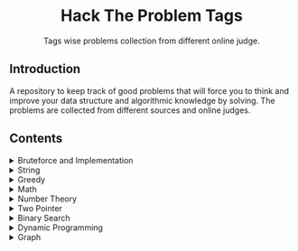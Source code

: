 <h1 align="center">Hack The Problem Tags</h1>
<p align="center">Tags wise problems collection from different online judge.</p>

## Introduction

<p>
A repository to keep track of good problems that will force you to think and improve your data structure and algorithmic knowledge by solving. The problems are collected from different sources and online judges.
</p>

## Contents

<details> 
    <summary> Bruteforce and Implementation</summary>
    <table>
        <thead>
            <th>#</th> 
            <th>Title</th> 
            <th>Online Judge</th>
            <th>Problem Link</th> 
            <th>Level</th> 
            <th>Solution</th>
        </thead>
        <tbody>
            <tr>
                <td>1</td> <td>K-String</td> <td>Codeforces</td>
                <td> <a href="https://codeforces.com/contest/230/problem/A">K-String</a> </td> <td>Level-2</td>
                <td><a href="./Implementation/k-string.cpp">GNU C++17</a></td>
            </tr>
            <tr>
                <td>2</td> <td>Airport</td> <td>Codeforces</td>
                <td> <a href="https://codeforces.com/contest/218/problem/B">Airport</a> </td> <td>Level-2</td>
                <td><a href="./Implementation/airport.cpp">GNU C++17</a></td>
            </tr>
            <tr>
                <td>3</td> <td>Kitahara Haruki's Gift</td> <td>Codeforces</td>
                <td> <a href="https://codeforces.com/problemset/problem/433/A">Kitahara Haruki's Gift</a> </td> <td>Level-2</td>
                <td><a href="./Implementation/kitahara-haruki-gift.cpp">GNU C++17</a></td>
            </tr>
            <tr>
                <td>4</td> <td>Stone Age Problem</td> <td>Codeforces</td>
                <td> <a href="https://codeforces.com/contest/1679/problem/B">Stone Age Problem</a> </td> <td>Level-2</td>
                <td><a href="./Implementation/stone-age-problem.cpp">GNU C++17</a></td>
            </tr>
            <tr>
                <td>5</td> <td>Big Segment</td> <td>Codeforces</td>
                <td> <a href="https://codeforces.com/contest/242/problem/B">Big Segment</a> </td> <td>Level-2</td>
                <td><a href="./Implementation/big-segment.cpp">GNU C++14</a></td>
            </tr>
            <tr>
                <td>6</td> <td>Game with Cards</td> <td>Codeforces</td>
                <td> <a href="https://codeforces.com/contest/1681/problem/A">Game with Cards</a> </td> <td>Level-2</td>
                <td><a href="./Implementation/game-with-cards.cpp">GNU C++14</a></td>
            </tr>
            <tr>
                <td>7</td> <td>Wonderful Permutation</td> <td>Codeforces</td>
                <td> <a href="https://codeforces.com/contest/1712/problem/A">Wonderful Permutation</a> </td> <td>Level-2</td>
                <td><a href="./Implementation/wonderful-permutation.cpp">GNU C++14</a></td>
            </tr>
            <tr>
                <td>8</td> <td>Cards with Numbers</td> <td>Codeforces</td>
                <td> <a href="https://codeforces.com/problemset/problem/254/A">Cards with Numbers</a> </td> <td>Level-3</td>
                <td><a href="./Implementation/cards-with-numbers.cpp">GNU C++14</a></td>
            </tr>
            <tr>
                <td>9</td> <td>Fence</td> <td>Codeforces</td>
                <td> <a href="https://codeforces.com/problemset/problem/363/B">Fence</a> </td> <td>Level-3</td>
                <td><a href="./Implementation/fence.cpp">GNU C++14</a></td>
            </tr>
            <tr>
                <td>10</td> <td>IQ Test</td> <td>Codeforces</td>
                <td> <a href="https://codeforces.com/problemset/problem/166/A">IQ Test</a> </td> <td>Level-3</td>
                <td><a href="./Implementation/iq-test.cpp">GNU C++14</a></td>
            </tr>
            <tr>
                <td>11</td> <td>Kuriyama Mirai's Stones</td> <td>Codeforces</td>
                <td> <a href="https://codeforces.com/contest/433/problem/B">Kuriyama Mirai's Stones</a> </td> <td>Level-3</td>
                <td><a href="./Implementation/kuriyama-mirai-stones.cpp">GNU C++14</a></td>
            </tr>
            <tr>
                <td>12</td> <td>Flipping Game</td> <td>Codeforces</td>
                <td> <a href="https://codeforces.com/problemset/problem/327/A">Flipping Game</a> </td> <td>Level-3</td>
                <td><a href="./Implementation/flipping-game.cpp">GNU C++14</a></td>
            </tr>
            <tr>
                <td>13</td> <td>Path Parity</td> <td>Codechef</td>
                <td> <a href="https://www.codechef.com/START41D/problems/PATHPAR">Path Parity</a> </td> <td>Level-3</td>
                <td><a href="./Implementation/path-parity.cpp">GNU C++14</a></td>
            </tr>
            <tr>
                <td>14</td> <td>Candy Bags</td> <td>Codeforces</td>
                <td> <a href="https://codeforces.com/problemset/problem/334/A">Candy Bags</a> </td> <td>Level-3</td>
                <td><a href="./Implementation/candy-bags.cpp">GNU C++14</a></td>
            </tr>
            <tr>
                <td>15</td> <td>Lunch Rush</td> <td>Codeforces</td>
                <td> <a href="https://codeforces.com/contest/276/problem/A">Lunch Rush</a> </td> <td>Level-3</td>
                <td><a href="./Implementation/lunch-rush.cpp">GNU C++14</a></td>
            </tr>
            <tr>
                <td>16</td> <td>Cakeminator</td> <td>Codeforces</td>
                <td> <a href="https://codeforces.com/problemset/problem/330/A">Cakeminator</a> </td> <td>Level-3</td>
                <td><a href="./Implementation/cakeminator.cpp">GNU C++14</a></td>
            </tr>
            <tr>
                <td>17</td> <td>Jeff and Periods</td> <td>Codeforces</td>
                <td> <a href="https://codeforces.com/contest/352/problem/B">Jeff and Periods</a> </td> <td>Level-3</td>
                <td><a href="./Implementation/jeff-and-periods.cpp">GNU C++14</a></td>
            </tr>
            <tr>
                <td>18</td> <td>Life Without Zeros</td> <td>Codeforces</td>
                <td> <a href="https://codeforces.com/problemset/problem/75/A">Life Without Zeros</a> </td> <td>Level-3</td>
                <td><a href="./Implementation/life-without-zeros.cpp">GNU C++14</a></td>
            </tr>
            <tr>
                <td>19</td> <td>Equal Strings</td> <td>Codechef</td>
                <td> <a href="https://www.codechef.com/JUNE221D/problems/EQUALSTRING">Equal Strings</a> </td> <td>Level-3</td>
                <td><a href="./Implementation/equal-string.cpp">GNU C++14</a></td>
            </tr>
            <tr>
                <td>20</td> <td>Mystic Permutation</td> <td>Codeforces</td>
                <td> <a href="https://codeforces.com/contest/1689/problem/B">Mystic Permutation</a> </td> <td>Level-3</td>
                <td><a href="./Implementation/mystic-permutation.cpp">GNU C++14</a></td>
            </tr>
            <tr>
                <td>21</td> <td>Array</td> <td>Codeforces</td>
                <td> <a href="https://codeforces.com/contest/300/problem/A">Array</a> </td> <td>Level-3</td>
                <td><a href="./Implementation/array.cpp">GNU C++14</a></td>
            </tr>
            <tr>
                <td>22</td> <td>Sum of Digits</td> <td>Codeforces</td>
                <td> <a href="http://codeforces.com/problemset/problem/102/B">Sum of Digits</a> </td> <td>Level-3</td>
                <td><a href="./Implementation/sum-of-digits.cpp">GNU C++14</a></td>
            </tr>
            <tr>
                <td>23</td> <td>Laptops</td> <td>Codeforces</td>
                <td> <a href="https://codeforces.com/problemset/problem/456/A">Laptops</a> </td> <td>Level-3</td>
                <td><a href="./Implementation/laptops.cpp">GNU C++14</a></td>
            </tr>
            <tr>
                <td>24</td> <td>The Clock</td> <td>Codeforces</td>
                <td> <a href="https://codeforces.com/contest/1692/problem/D">The Clock</a> </td> <td>Level-3</td>
                <td><a href="./Implementation/the-clock.cpp">GNU C++14</a></td>
            </tr>
            <tr>
                <td>25</td> <td>The Attack of Knight</td> <td>CodeChef</td>
                <td> <a href="https://www.codechef.com/START44D/problems/KNIGHTATTACK">The Attack of Knight</a> </td> <td>Level-3</td>
                <td><a href="./Implementation/the-attack-of-knight.cpp">GNU C++14</a></td>
            </tr>
            <tr>
                <td>26</td> <td>The Fibonacci Segment</td> <td>Codeforces</td>
                <td> <a href="https://codeforces.com/contest/365/problem/B">The Fibonacci Segment</a> </td> <td>Level-3</td>
                <td><a href="./Implementation/the-fibonacci-segment.cpp">GNU C++14</a></td>
            </tr>
            <tr>
                <td>27</td> <td>Reversal Sorting</td> <td>CodeChef</td>
                <td> <a href="https://www.codechef.com/problems-old/REVSORT">Reversal Sorting</a> </td> <td>Level-3</td>
                <td><a href="./Implementation/reversal-sorting.cpp">GNU C++14</a></td>
            </tr>
            <tr>
                <td>28</td> <td>Sereja and Array </td> <td>Codeforces</td>
                <td> <a href="https://codeforces.com/problemset/problem/315/B">Sereja and Array </a> </td> <td>Level-3</td>
                <td><a href="./Implementation/sereja-and-array.cpp">GNU C++14</a></td>
            </tr>
            <tr>
                <td>29</td> <td>Dima and Staircase</td> <td>Codeforces</td>
                <td> <a href="https://codeforces.com/problemset/problem/272/C">Dima and Staircase</a> </td> <td>Level-3</td>
                <td><a href="./Implementation/dima-and-staircase.cpp">GNU C++14</a></td>
            </tr>
            <tr>
                <td>30</td> <td>Is this priority or parity</td> <td>CodeChef</td>
                <td> <a href="https://www.codechef.com/START41D/problems/ISPAR">Is this priority or parity</a> </td> <td>Level-3</td>
                <td><a href="./Implementation/priority-or-parity.cpp">GNU C++14</a></td>
            </tr>
            <tr>
                <td>31</td> <td>Black and White Stripe</td> <td>Codeforces</td>
                <td> <a href="https://codeforces.com/contest/1690/problem/D">Black and White Stripe</a> </td> <td>Level-3</td>
                <td><a href="./Implementation/black-white-stripe.cpp">GNU C++14</a></td>
            </tr>
            <tr>
                <td>32</td> <td>Unlucky Ticket</td> <td>Codeforces</td>
                <td> <a href="https://codeforces.com/problemset/problem/160/B">Unlucky Ticket</a> </td> <td>Level-3</td>
                <td><a href="./Implementation/unlucky-numbers.cpp">GNU C++14</a></td>
            </tr>
            <tr>
                <td>33</td> <td>Prof. Slim</td> <td>Codeforces</td>
                <td> <a href="https://codeforces.com/contest/1670/problem/A">Prof. Slim</a> </td> <td>Level-3</td>
                <td><a href="./Implementation/prof-slim.cpp">GNU C++14</a></td>
            </tr>
            <tr>
                <td>34</td> <td>Hungry Chef</td> <td>CodeChef</td>
                <td> <a href="https://www.codechef.com/JULY222D/problems/BURGERS2">Hungry Chef</a> </td> <td>Level-3</td>
                <td><a href="./Implementation/hungry-chef.cpp">GNU C++14</a></td>
            </tr>
            <tr>
                <td>35</td> <td>Lucky Sum</td> <td>Codeforces</td>
                <td> <a href="https://codeforces.com/problemset/problem/121/A">Lucky Sum</a> </td> <td>Level-3</td>
                <td><a href="./Implementation/lucky-sum.cpp">GNU C++14</a></td>
            </tr>
            <tr>
                <td>36</td> <td>Find Marbel</td> <td>Codeforces</td>
                <td> <a href="https://codeforces.com/problemset/problem/285/B">Find Marbel/a> </td> <td>Level-3</td>
                <td><a href="./Implementation/find-marbel.cpp">GNU C++14</a></td>
            </tr>
            <tr>
                <td>37</td> <td>Flag Day</td> <td>Codeforces</td>
                <td> <a href="https://codeforces.com/problemset/problem/357/B">Flag Day</a> </td> <td>Level-4</td>
                <td><a href="./Implementation/flag-day.cpp">GNU C++14</a></td>
            </tr>
            <tr>
                <td>38</td> <td>Sort the Array</td> <td>Codeforces</td>
                <td> <a href="https://codeforces.com/contest/451/problem/B">Sort the Array</a> </td> <td>Level-4</td>
                <td><a href="./Implementation/sort-the-array.cpp">GNU C++14</a></td>
            </tr>
            <tr>
                <td>39</td> <td>Ilya and Queries</td> <td>Codeforces</td>
                <td> <a href="https://codeforces.com/problemset/problem/313/B">Ilya and Queries</a> </td> <td>Level-4</td>
                <td><a href="./Implementation/Ilya-and-queries.cpp">GNU C++14</a></td>
            </tr>
        </tbody>
    </table>
</details>

<details> 
    <summary> String </summary>
    <table>
        <thead>
            <th>#</th> 
            <th>Title</th> 
            <th>Online Judge</th>
            <th>Problem Link</th> 
            <th>Level</th> 
            <th>Solution</th>
        </thead>
        <tbody>
            <tr>
                <td>1</td> <td>Letter</td> <td>Codeforces</td>
                <td> <a href="https://codeforces.com/contest/43/problem/B">Letter</a> </td> <td>Level-2</td>
                <td><a href="./String/letter.cpp">GNU C++14</a></td>
            </tr>
            <tr>
                <td>2</td> <td>Xenia and Divisors</td> <td>Codeforces</td>
                <td> <a href="https://codeforces.com/problemset/problem/342/A">Xenia and Divisors</a> </td> <td>Level-2</td>
                <td><a href="./String/xenia-and-divisors.cpp">GNU C++17</a></td>
            </tr>
            <tr>
                <td>3</td> <td>Zero Ones Equal One Zeros</td> <td>CodeChef</td>
                <td> <a href="https://www.codechef.com/LTIME109D/problems/ZOOZ">Zero Ones Equal One Zeros</a> </td> <td>Level-2</td>
                <td><a href="./String/zero-one-equal.cpp">GNU C++14</a></td>
            </tr>
            <tr>
                <td>4</td> <td>Erasing Zeroes</td> <td>Codeforces</td>
                <td> <a href="https://codeforces.com/problemset/problem/1303/A">Erasing Zeroes</a> </td> <td>Level-2</td>
                <td><a href="./String/erasing-zeroes.cpp">GNU C++14</a></td>
            </tr>
            <tr>
                <td>5</td> <td>Palindrome Problem</td> <td>CodeChef</td>
                <td> <a href="https://www.codechef.com/problems-old/MAKEPALAGAIN">Palindrome Problem</a> </td> <td>Level-2</td>
                <td><a href="./String/yet-another-palindrome-making-problem.cpp">GNU C++14</a></td>
            </tr>
            <tr>
                <td>6</td> <td>Color with Occurrences</td> <td>CodeChef</td>
                <td> <a href="https://codeforces.com/contest/1714/problem/D">Color with Occurrences</a> </td> <td>Level-3</td>
                <td><a href="./String/color-occurrences.cpp">GNU C++14</a></td>
            </tr>
        </tbody>
    </table>
</details>

<details> 
    <summary> Greedy </summary>
    <table>
        <thead>
            <th>#</th> 
            <th>Title</th> 
            <th>Online Judge</th>
            <th>Problem Link</th> 
            <th>Level</th> 
            <th>Solution</th>
        </thead>
        <tbody>
            <tr>
                <td>1</td> <td>Chewbaсca and Number</td> <td>Codeforces</td>
                <td> <a href="https://codeforces.com/contest/514/problem/A">Chewbaсca and Number</a> </td> <td>Level-1</td>
                <td><a href="./Greedy/chewbaсca-and-number.cpp">GNU C++17</a></td>
            </tr>
            <tr>
                <td>2</td> <td>Dragons</td> <td>Codeforces</td>
                <td> <a href="https://codeforces.com/contest/230/problem/A">Dragons</a> </td> <td>Level-2</td>
                <td><a href="./Greedy/dragons.cpp">GNU C++17</a></td>
            </tr>
            <tr>
                <td>3</td> <td>Little Girl and Game</td> <td>Codeforces</td>
                <td> <a href="https://codeforces.com/problemset/problem/276/B">Little Girl and Game</a> </td> <td>Level-2</td>
                <td><a href="./Greedy/little-girl-and-game.cpp">GNU C++17</a></td>
            </tr>
            <tr>
                <td>4</td> <td>Beat The Odds</td> <td>Codeforces</td>
                <td> <a href="https://codeforces.com/contest/1691/problem/A">Beat The Odds</a> </td> <td>Level-2</td>
                <td><a href="./Greedy/beat-the-odds.cpp">GNU C++17</a></td>
            </tr>
            <tr>
                <td>5</td> <td>Building Permutation</td> <td>Codeforces</td>
                <td> <a href="https://codeforces.com/contest/285/problem/C">Building Permutation</a> </td> <td>Level-3</td>
                <td><a href="./Greedy/building-permutation.cpp">GNU C++17</a></td>
            </tr>
            <tr>
                <td>6</td> <td>Robots</td> <td>Codeforces</td>
                <td> <a href="https://codeforces.com/contest/1680/problem/B">Robots</a> </td> <td>Level-3</td>
                <td><a href="./Greedy/robots.cpp">GNU C++14</a></td>
            </tr>
            <tr>
                <td>7</td> <td>Array Decrements</td> <td>Codeforces</td>
                <td> <a href="https://codeforces.com/contest/1690/problem/B">Array Decrements </a> </td> <td>Level-3</td>
                <td><a href="./Greedy/array-decrements.cpp">GNU C++14</a></td>
            </tr>
            <tr>
                <td>8</td> <td>Roma and Changing Signs</td> <td>Codeforces</td>
                <td> <a href="https://codeforces.com/contest/262/problem/B">Roma and Changing Signs </a> </td> <td>Level-3</td>
                <td><a href="./Greedy/roma-and-changing-signs.cpp">GNU C++14</a></td>
            </tr>
            <tr>
                <td>9</td> <td>Shoe Shuffling</td> <td>Codeforces</td>
                <td> <a href="https://codeforces.com/contest/1691/problem/B">Shoe Shuffling </a> </td> <td>Level-3</td>
                <td><a href="./Greedy/shoe-shuffling.cpp">GNU C++14</a></td>
            </tr>
            <tr>
                <td>10</td> <td>Appleman and Card Game</td> <td>Codeforces</td>
                <td> <a href="https://codeforces.com/problemset/problem/462/B">Appleman and Card Game </a> </td> <td>Level-3</td>
                <td><a href="./Greedy/appleman-card-game.cpp">GNU C++14</a></td>
            </tr>
            <tr>
                <td>11</td> <td>Mystic Permutation</td> <td>Codeforces</td>
                <td> <a href="https://codeforces.com/contest/1689/problem/B">Mystic Permutation </a> </td> <td>Level-3</td>
                <td><a href="./Greedy/mystic-permutation.cpp">GNU C++14</a></td>
            </tr>
            <tr>
                <td>12</td> <td>TL</td> <td>Codeforces</td>
                <td> <a href="https://codeforces.com/problemset/problem/350/A">TL</a></td> <td>Level-3</td>
                <td><a href="./Greedy/tl.cpp">GNU C++14</a></td>
            </tr>
            <tr>
                <td>13</td> <td>Fixing Typos</td> <td>Codeforces</td>
                <td> <a href="https://codeforces.com/contest/363/problem/C">Fixing Typos</a></td> <td>Level-3</td>
                <td><a href="./Greedy/fixing-typos.cpp">GNU C++14</a></td>
            </tr>
        </tbody>
    </table>
</details>

<details> 
    <summary> Math </summary>
    <table>
        <thead>
            <th>#</th> 
            <th>Title</th> 
            <th>Online Judge</th>
            <th>Problem Link</th> 
            <th>Level</th> 
            <th>Solution</th>
        </thead>
        <tbody>
            <tr>
                <td>1</td> <td>Yaroslav and Permutations</td> <td>Codeforces</td>
                <td> <a href="https://codeforces.com/contest/296/problem/A">Yaroslav and Permutations</a> </td> <td>Level-2</td>
                <td><a href="./Math/yaroslav-permutation.cpp">GNU C++14</a></td>
            </tr>
            <tr>
                <td>2</td> <td>Sum of Round Numbers</td> <td>Codeforces</td>
                <td> <a href="https://codeforces.com/contest/1352/problem/A">Sum of Round Numbers</a> </td> <td>Level-2</td>
                <td><a href="./Math/sum-of-round-numbers.cpp">GNU C++14</a></td>
            </tr>
            <tr>
                <td>3</td> <td>Permutation Chain</td> <td>Codeforces</td>
                <td> <a href="https://codeforces.com/contest/1716/problem/B">Permutation Chain</a> </td> <td>Level-2</td>
                <td><a href="./Math/permutation-chain.cpp">GNU C++14</a></td>
            </tr>
            <tr>
                <td>4</td> <td>Numbers on Whiteboard</td> <td>Codeforces</td>
                <td> <a href="https://codeforces.com/problemset/problem/1430/C">Numbers on Whiteboard</a> </td> <td>Level-2</td>
                <td><a href="./Math/numbers-on-whiteboard.cpp">GNU C++14</a></td>
            </tr>
            <tr>
                <td>5</td> <td>Increase and deceease</td> <td>Codeforces</td>
                <td> <a href="https://codeforces.com/contest/246/problem/B">Increase and deceease</a> </td> <td>Level-3</td>
                <td><a href="./Math/increase-decrease.cpp">GNU C++14</a></td>
            </tr>
            <tr>
                <td>6</td> <td>Domino</td> <td>Codeforces</td>
                <td> <a href="https://codeforces.com/problemset/problem/353/A">Domino</a> </td> <td>Level-3</td>
                <td><a href="./Math/domino.cpp">GNU C++14</a></td>
            </tr>
            <tr>
                <td>7</td> <td>3SUM</td> <td>Codeforces</td>
                <td> <a href="https://codeforces.com/contest/1692/problem/F">3SUM</a> </td> <td>Level-3</td>
                <td><a href="./Math/3sum.cpp">GNU C++14</a></td>
            </tr>
            <tr>
                <td>8</td> <td>Palindromic Numbers</td> <td>Codeforces</td>
                <td> <a href="https://codeforces.com/contest/1700/problem/B">Palindromic Numbers</a> </td> <td>Level-3</td>
                <td><a href="./Math/palindromic-numbers.cpp">GNU C++14</a></td>
            </tr>
            <tr>
                <td>9</td> <td>Reduce to zero</td> <td>CodeChef</td>
                <td> <a href="https://www.codechef.com/JUNE221D/problems/RED0">Reduce to zero</a> </td> <td>Level-3</td>
                <td><a href="./Math/reduce-to-zero.cpp">GNU C++14</a></td>
            </tr>
            <tr>
                <td>10</td> <td>Difference of GCDs</td> <td>Codeforces</td>
                <td> <a href="https://codeforces.com/contest/1708/problem/B">Difference of GCDs</a> </td> <td>Level-3</td>
                <td><a href="./Math/difference-of-GCD.cpp">GNU C++14</a></td>
            </tr>
            <tr>
                <td>11</td> <td>Sum of Product 1</td> <td>CodeChef</td>
                <td> <a href="https://www.codechef.com/JULY222D/problems/SUMOFPROD1">Sum of Product 1</a> </td> <td>Level-3</td>
                <td><a href="./Math/sum-of-product-1.cpp">GNU C++14</a></td>
            </tr>
            <tr>
                <td>12</td> <td>Dreamoon and WiFi</td> <td>Codeforces</td>
                <td> <a href="https://codeforces.com/problemset/problem/476/B">Dreamoon and WiFi</a> </td> <td>Level-3</td>
                <td><a href="./Math/dreamoon-and-wiFi.cpp">GNU C++14</a></td>
            </tr>
            <tr>
                <td>13</td> <td>Simple Molecules</td> <td>Codeforces</td>
                <td> <a href="https://codeforces.com/problemset/problem/344/B">Simple Molecules</a> </td> <td>Level-3</td>
                <td><a href="./Math/simple-molecules.cpp">GNU C++14</a></td>
            </tr>
            <tr>
                <td>14</td> <td>Adding Digits</td> <td>Codeforces</td>
                <td> <a href="https://codeforces.com/contest/260/problem/A">Adding Digits</a> </td> <td>Level-4</td>
                <td><a href="./Math/adding-digits.cpp">GNU C++14</a></td>
            </tr>
            <tr>
                <td>15</td> <td>Ciel and Flowers</td> <td>Codeforces</td>
                <td> <a href="https://codeforces.com/problemset/problem/322/B">Ciel and Flowers</a> </td> <td>Level-4</td>
                <td><a href="./Math/ceil-and-flower.cpp">GNU C++14</a></td>
            </tr>
        </tbody>
    </table>
</details>

<details> 
    <summary> Number Theory </summary>
    <table>
        <thead>
            <th>#</th> 
            <th>Title</th> 
            <th>Online Judge</th>
            <th>Problem Link</th> 
            <th>Level</th> 
            <th>Solution</th>
        </thead>
        <tbody>
            <tr>
                <td>1</td> <td>T-Primes</td> <td>Codeforces</td>
                <td> <a href="https://codeforces.com/contest/230/problem/B">T-Primes</a> </td> <td>Level-2</td>
                <td><a href="./Number-Theory/t-primes.cpp">GNU C++14</a></td>
            </tr>
            <tr>
                <td>2</td> <td>Divisible by i</td> <td>CodeChef</td>
                <td> <a href="https://www.codechef.com/JUNE221D/problems/DIVBYI">Divisible by i</a> </td> <td>Level-3</td>
                <td><a href="./Number-Theory/t-primes.cpp">GNU C++14</a></td>
            </tr>
            <tr>
                <td>3</td> <td>Jogging</td> <td>CodeChef</td>
                <td> <a href="https://www.codechef.com/START44D/problems/JOGGING">Jogging</a> </td> <td>Level-3</td>
                <td><a href="./Number-Theory/jogging.cpp">GNU C++14</a></td>
            </tr>
            <tr>
                <td>4</td> <td>Possible GCD</td> <td>CodeChef</td>
                <td> <a href="https://www.codechef.com/JUNE221D/problems/DISTGCD/">Possible GCD</a> </td> <td>Level-3</td>
                <td><a href="./Number-Theory/possible-gcd.cpp">GNU C++14</a></td>
            </tr>
            <tr>
                <td>5</td> <td>Easy Number Challenge</td> <td>Codeforces</td>
                <td> <a href="https://codeforces.com/problemset/problem/236/B">Easy Number Challenge</a> </td> <td>Level-3</td>
                <td><a href="./Number-Theory/easy-number-challenge.cpp">GNU C++14</a></td>
            </tr>
            <tr>
                <td>6</td> <td>Maximize Difference</td> <td>CodeChef</td>
                <td> <a href="https://www.codechef.com/JULY222D/problems/DIF_GCD">Maximize Difference</a> </td> <td>Level-3</td>
                <td><a href="./Number-Theory/maximize-difference.cpp">GNU C++14</a></td>
            </tr>
            <tr>
                <td>7</td> <td>Fox Dividing Cheese</td> <td>Codeforces</td>
                <td> <a href="https://codeforces.com/problemset/problem/371/B">Fox Dividing Cheese</a> </td> <td>Level-4</td>
                <td><a href="./Number-Theory/fox-dividing-cheese.cpp">GNU C++14</a></td>
            </tr>
            <tr>
                <td>8</td> <td>Little Dima and Equation</td> <td>Codeforces</td>
                <td> <a href="https://codeforces.com/contest/460/problem/B">Little Dima and Equation</a> </td> <td>Level-4</td>
                <td><a href="./Number-Theory/little-dima-and-equation.cpp">GNU C++14</a></td>
            </tr>
            <tr>
                <td>9</td> <td>Prime Matrix</td> <td>Codeforces</td>
                <td> <a href="https://codeforces.com/contest/271/problem/B">Prime Matrix</a> </td> <td>Level-4</td>
                <td><a href="./Number-Theory/prime-matrix.cpp">GNU C++14</a></td>
            </tr>
            <tr>
                <td>10</td> <td>Add Modulo 10</td> <td>Codeforces</td>
                <td> <a href="https://codeforces.com/contest/1714/problem/E">Add Modulo 10</a> </td> <td>Level-4</td>
                <td><a href="./Number-Theory/add-modulo-10.cpp">GNU C++14</a></td>
            </tr>
        </tbody>
    </table>
</details>

<details> 
    <summary> Two Pointer </summary>
    <table>
        <thead>
            <th>#</th> 
            <th>Title</th> 
            <th>Online Judge</th>
            <th>Problem Link</th> 
            <th>Level</th> 
            <th>Solution</th>
        </thead>
        <tbody>
            <tr>
                <td>1</td> <td>2^Sort</td> <td>Codeforces</td>
                <td> <a href="https://codeforces.com/contest/1692/problem/G">2^Sort</a> </td> <td>Level-3</td>
                <td><a href="./Two-Pointer/2sort.cpp">GNU C++14</a></td>
            </tr>
            <tr>
                <td>2</td> <td>Books</td> <td>Codeforces</td>
                <td> <a href="https://codeforces.com/problemset/problem/279/B">Books</a> </td> <td>Level-3</td>
                <td><a href="./Two-Pointer/books.cpp">GNU C++14</a></td>
            </tr>
        </tbody>
    </table>
</details>

<details> 
    <summary> Binary Search </summary>
    <table>
        <thead>
            <th>#</th> 
            <th>Title</th> 
            <th>Online Judge</th>
            <th>Problem Link</th> 
            <th>Level</th> 
            <th>Solution</th>
        </thead>
        <tbody>
            <tr>
                <td>1</td> <td>Rank List</td> <td>Codeforces</td>
                <td> <a href="https://codeforces.com/problemset/problem/166/A">Rank List</a> </td> <td>Level-3</td>
                <td><a href="./Binary-Search/rank-list.cpp">GNU C++14</a></td>
            </tr>
            <tr>
                <td>2</td> <td>Hamburgers</td> <td>Codeforces</td>
                <td> <a href="https://codeforces.com/problemset/problem/371/C">Hamburgers</a> </td> <td>Level-4</td>
                <td><a href="./Binary-Search/hamburgers.cpp">GNU C++14</a></td>
            </tr>
            <tr>
                <td>3</td> <td>Eating Queries</td> <td>Codeforces</td>
                <td> <a href="https://codeforces.com/contest/1676/problem/E">Eating Queries</a> </td> <td>Level-4</td>
                <td><a href="./Binary-Search/eating-queries.cpp">GNU C++14</a></td>
            </tr>
        </tbody>
    </table>
</details>

<details> 
    <summary> Dynamic Programming </summary>
    <table>
        <thead>
            <th>#</th> 
            <th>Title</th> 
            <th>Online Judge</th>
            <th>Problem Link</th> 
            <th>Level</th> 
            <th>Solution</th>
        </thead>
        <tbody>
            <tr>
                <td>1</td> <td>Build Permutation</td> <td>Codeforces</td>
                <td> <a href="https://codeforces.com/contest/1713/problem/C">Build Permutation</a> </td> <td>Level-3</td>
                <td><a href="./Dynamic-Programming/road-construction.cpp">GNU C++14</a></td>
            </tr>
            <tr>
                <td>2</td> <td>George and Job</td> <td>Codeforces</td>
                <td> <a href="https://codeforces.com/problemset/problem/467/C">George and Job</a> </td> <td>Level-3</td>
                <td><a href="./Dynamic-Programming/george-and-job.cpp">GNU C++14</a></td>
            </tr>
        </tbody>
    </table>
</details>

<details> 
    <summary> Graph </summary>
    <table>
        <thead>
            <th>#</th> 
            <th>Title</th> 
            <th>Online Judge</th>
            <th>Problem Link</th> 
            <th>Level</th> 
            <th>Solution</th>
        </thead>
        <tbody>
            <tr>
                <td>1</td> <td>Road Construction</td> <td>Codeforces</td>
                <td> <a href="https://codeforces.com/contest/330/problem/B">Road Construction</a> </td> <td>Level-2</td>
                <td><a href="./Graph/road-construction.cpp">GNU C++14</a></td>
            </tr>
            <tr>
                <td>2</td> <td>Split Into Two Sets</td> <td>Codeforces</td>
                <td> <a href="https://codeforces.com/contest/1702/problem/E">Split Into Two Sets</a> </td> <td>Level-3</td>
                <td><a href="./Graph/split-into-two-sets.cpp">GNU C++14</a></td>
            </tr>
        </tbody>
    </table>
</details>
